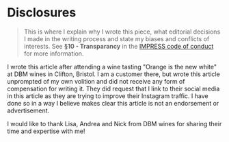# Disclosures

> This is where I explain why I wrote this piece, what editorial decisions I made in the writing process and state my biases and conflicts of interests. See **§10 - Transparancy** in the [IMPRESS code of conduct](https://www.impressorg.com/standards/impress-standards-code/our-standards-code/) for more information.

I wrote this article after attending a wine tasting "Orange is the new white" at DBM wines in Clifton, Bristol. I am a customer there, but wrote this article unprompted of my own volition and did not receive any form of compensation for writing it. They did request that I link to their social media in this article as they are trying to improve their Instagram traffic. I have done so in a way I believe makes clear this article is not an endorsement or advertisement. 

I would like to thank Lisa, Andrea and Nick from DBM wines for sharing their time and expertise with me!